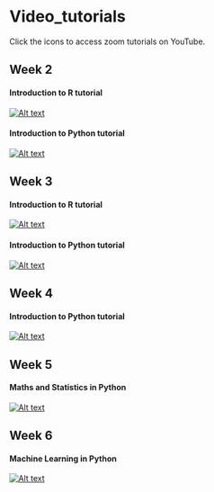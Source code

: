 # Video_tutorials
Click the icons to access zoom tutorials on YouTube. 

## Week 2
#### Introduction to R tutorial
[![Alt text](https://img.youtube.com/vi/0ChuLIPw7K4/0.jpg)](https://www.youtube.com/watch?v=0ChuLIPw7K4&feature=youtu.be)

#### Introduction to Python tutorial
[![Alt text](https://img.youtube.com/vi/QRrVNJns9ig/0.jpg)](https://www.youtube.com/watch?v=QRrVNJns9ig&feature=youtu.be)

## Week 3
#### Introduction to R tutorial
[![Alt text](https://img.youtube.com/vi/5DY_AVRg_U0/0.jpg)](https://www.youtube.com/watch?v=5DY_AVRg_U0&feature=youtu.be)

#### Introduction to Python tutorial
[![Alt text](https://img.youtube.com/vi/r0hheau7Z5E/0.jpg)](https://www.youtube.com/watch?v=r0hheau7Z5E&feature=youtu.be)

## Week 4
#### Introduction to Python tutorial
[![Alt text](https://img.youtube.com/vi/QK8thYMU0kw/0.jpg)](https://www.youtube.com/watch?v=QK8thYMU0kw&feature=youtu.be)

## Week 5
#### Maths and Statistics in Python
[![Alt text](https://img.youtube.com/vi/E3wC9O5roy4/0.jpg)](https://www.youtube.com/watch?v=E3wC9O5roy4&feature=youtu.be)

## Week 6
#### Machine Learning in Python
[![Alt text](https://img.youtube.com/vi/nk_w1ecBcVA/0.jpg)](https://www.youtube.com/watch?v=nk_w1ecBcVA&feature=youtu.be)
